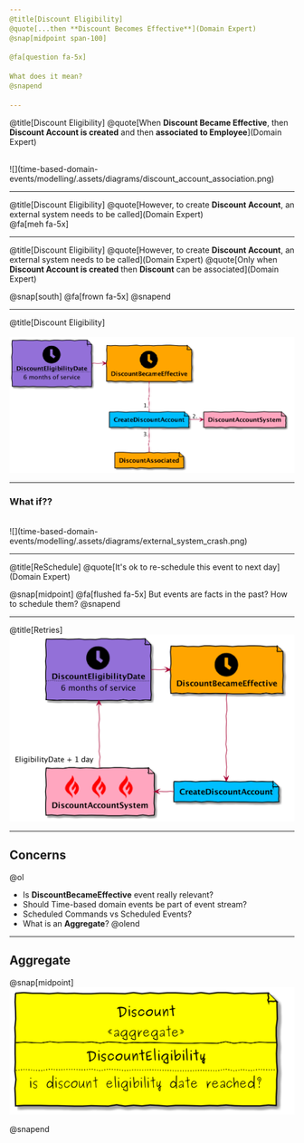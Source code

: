 ```yaml
---
@title[Discount Eligibility]
@quote[...then **Discount Becomes Effective**](Domain Expert)
@snap[midpoint span-100]

@fa[question fa-5x]

What does it mean?
@snapend

---
```

@title[Discount Eligibility]
@quote[When **Discount Became Effective**, then **Discount Account is created** and then **associated to Employee**](Domain Expert)

</br>
![](time-based-domain-events/modelling/.assets/diagrams/discount_account_association.png)

---
@title[Discount Eligibility]
@quote[However, to create **Discount Account**, an external system needs to be called](Domain Expert)
</br>
@fa[meh fa-5x]

---
@title[Discount Eligibility]
@quote[However, to create **Discount Account**, an external system needs to be called](Domain Expert)
@quote[Only when **Discount Account is created** then **Discount** can be associated](Domain Expert)

@snap[south]
@fa[frown fa-5x]
@snapend

---
@title[Discount Eligibility]
<br/>
<br/>
![](time-based-domain-events/modelling/.assets/diagrams/external_system.png)


---
### What if??
<br/>
![](time-based-domain-events/modelling/.assets/diagrams/external_system_crash.png)

---
@title[ReSchedule]
@quote[It's ok to re-schedule this event to next day](Domain Expert)

@snap[midpoint]
@fa[flushed fa-5x]
But events are facts in the past? How to schedule them?
@snapend

---
@title[Retries]
![](time-based-domain-events/modelling/.assets/diagrams/external_system_retry.png)


---
## Concerns
@ol
- Is **DiscountBecameEffective** event really relevant?
- Should Time-based domain events be part of event stream?
- Scheduled Commands vs Scheduled Events?
- What is an **Aggregate**?
@olend

---
## Aggregate
@snap[midpoint]
![](time-based-domain-events/modelling/.assets/diagrams/discount_aggregate.png)

@snapend
